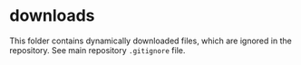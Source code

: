 # downloads

This folder contains dynamically downloaded files, which are ignored in the repository.
See main repository `.gitignore` file.
